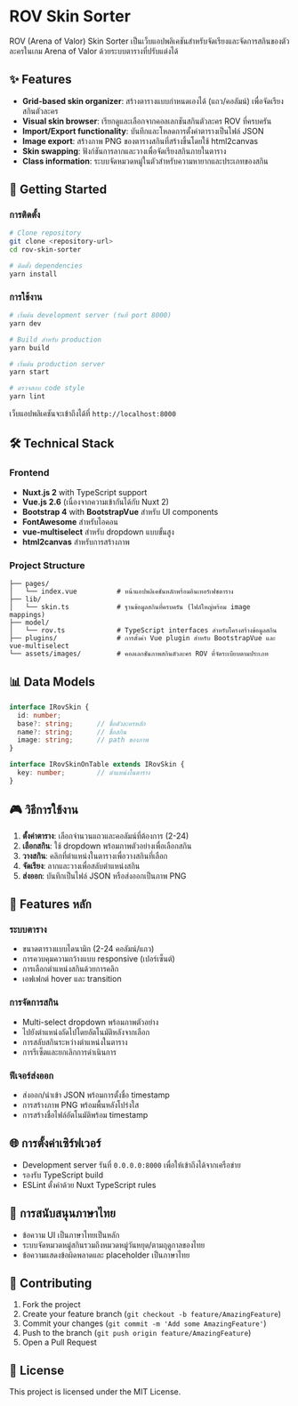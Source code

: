 # ROV Skin Sorter

ROV (Arena of Valor) Skin Sorter เป็นเว็บแอปพลิเคชันสำหรับจัดเรียงและจัดการสกินของตัวละครในเกม Arena of Valor ด้วยระบบตารางที่ปรับแต่งได้

## ✨ Features

- **Grid-based skin organizer**: สร้างตารางแบบกำหนดเองได้ (แถว/คอลัมน์) เพื่อจัดเรียงสกินตัวละคร
- **Visual skin browser**: เรียกดูและเลือกจากคอลเลกชันสกินตัวละคร ROV ที่ครบครัน
- **Import/Export functionality**: บันทึกและโหลดการตั้งค่าตารางเป็นไฟล์ JSON
- **Image export**: สร้างภาพ PNG ของตารางสกินที่สร้างขึ้นโดยใช้ html2canvas
- **Skin swapping**: ฟังก์ชันการลากและวางเพื่อจัดเรียงสกินภายในตาราง
- **Class information**: ระบบจัดหมวดหมู่ในตัวสำหรับความหายากและประเภทของสกิน

## 🚀 Getting Started

### การติดตั้ง

```bash
# Clone repository
git clone <repository-url>
cd rov-skin-sorter

# ติดตั้ง dependencies
yarn install
```

### การใช้งาน

```bash
# เริ่มต้น development server (รันที่ port 8000)
yarn dev

# Build สำหรับ production
yarn build

# เริ่มต้น production server
yarn start

# ตรวจสอบ code style
yarn lint
```

เว็บแอปพลิเคชันจะเข้าถึงได้ที่ `http://localhost:8000`

## 🛠️ Technical Stack

### Frontend
- **Nuxt.js 2** with TypeScript support
- **Vue.js 2.6** (เนื่องจากความเข้ากันได้กับ Nuxt 2)
- **Bootstrap 4** with **BootstrapVue** สำหรับ UI components
- **FontAwesome** สำหรับไอคอน
- **vue-multiselect** สำหรับ dropdown แบบขั้นสูง
- **html2canvas** สำหรับการสร้างภาพ

### Project Structure

```
├── pages/
│   └── index.vue          # หน้าแอปพลิเคชันหลักพร้อมอินเทอร์เฟซตาราง
├── lib/
│   └── skin.ts            # ฐานข้อมูลสกินที่ครบครัน (ไฟล์ใหญ่พร้อม image mappings)
├── model/
│   └── rov.ts             # TypeScript interfaces สำหรับโครงสร้างข้อมูลสกิน
├── plugins/               # การตั้งค่า Vue plugin สำหรับ BootstrapVue และ vue-multiselect
└── assets/images/         # คอลเลกชันภาพสกินตัวละคร ROV ที่จัดระเบียบตามประเภท
```

## 📊 Data Models

```typescript
interface IRovSkin {
  id: number;
  base?: string;      // ชื่อตัวละครหลัก
  name?: string;      // ชื่อสกิน
  image: string;      // path ของภาพ
}

interface IRovSkinOnTable extends IRovSkin {
  key: number;        // ตำแหน่งในตาราง
}
```

## 🎮 วิธีการใช้งาน

1. **ตั้งค่าตาราง**: เลือกจำนวนแถวและคอลัมน์ที่ต้องการ (2-24)
2. **เลือกสกิน**: ใช้ dropdown พร้อมภาพตัวอย่างเพื่อเลือกสกิน
3. **วางสกิน**: คลิกที่ตำแหน่งในตารางเพื่อวางสกินที่เลือก
4. **จัดเรียง**: ลากและวางเพื่อสลับตำแหน่งสกิน
5. **ส่งออก**: บันทึกเป็นไฟล์ JSON หรือส่งออกเป็นภาพ PNG

## 🎨 Features หลัก

### ระบบตาราง
- ขนาดตารางแบบไดนามิก (2-24 คอลัมน์/แถว)
- การควบคุมความกว้างแบบ responsive (เปอร์เซ็นต์)
- การเลือกตำแหน่งสกินด้วยการคลิก
- เอฟเฟกต์ hover และ transition

### การจัดการสกิน
- Multi-select dropdown พร้อมภาพตัวอย่าง
- ไปยังตำแหน่งถัดไปโดยอัตโนมัติหลังจากเลือก
- การสลับสกินระหว่างตำแหน่งในตาราง
- การรีเซ็ตและยกเลิกการดำเนินการ

### ฟีเจอร์ส่งออก
- ส่งออก/นำเข้า JSON พร้อมการตั้งชื่อ timestamp
- การสร้างภาพ PNG พร้อมพื้นหลังโปร่งใส
- การสร้างชื่อไฟล์อัตโนมัติพร้อม timestamp

## 🌐 การตั้งค่าเซิร์ฟเวอร์

- Development server รันที่ `0.0.0.0:8000` เพื่อให้เข้าถึงได้จากเครือข่าย
- รองรับ TypeScript build
- ESLint ตั้งค่าด้วย Nuxt TypeScript rules

## 🎯 การสนับสนุนภาษาไทย

- ข้อความ UI เป็นภาษาไทยเป็นหลัก
- ระบบจัดหมวดหมู่สกินรวมถึงหมวดหมู่วันหยุด/ตามฤดูกาลของไทย
- ข้อความแสดงข้อผิดพลาดและ placeholder เป็นภาษาไทย

## 🤝 Contributing

1. Fork the project
2. Create your feature branch (`git checkout -b feature/AmazingFeature`)
3. Commit your changes (`git commit -m 'Add some AmazingFeature'`)
4. Push to the branch (`git push origin feature/AmazingFeature`)
5. Open a Pull Request

## 📄 License

This project is licensed under the MIT License.